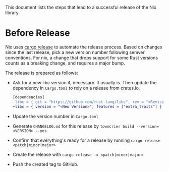 This document lists the steps that lead to a successful release of the Nix
library.

# Before Release

Nix uses [cargo release](https://github.com/crate-ci/cargo-release) to automate
the release process. Based on changes since the last release, pick a new
version number following semver conventions. For nix, a change that drops
support for some Rust versions counts as a breaking change, and requires a
major bump.

The release is prepared as follows:

- Ask for a new libc version if, necessary. It usually is. Then update the
  dependency in `Cargo.toml` to rely on a release from crates.io.
 
  ```diff
  [dependencies]
  -libc = { git = "https://github.com/rust-lang/libc", rev = "<Revision>", features = ["extra_traits"] }
  +libc = { version = "<New Version>", features = ["extra_traits"] }
  ```
  
- Update the version number in `Cargo.toml`
- Generate `CHANGELOG.md` for this release by 
  `towncrier build --version=<VERSION> --yes`
- Confirm that everything's ready for a release by running
  `cargo release <patch|minor|major>`
- Create the release with `cargo release -x <patch|minor|major>`
- Push the created tag to GitHub.
